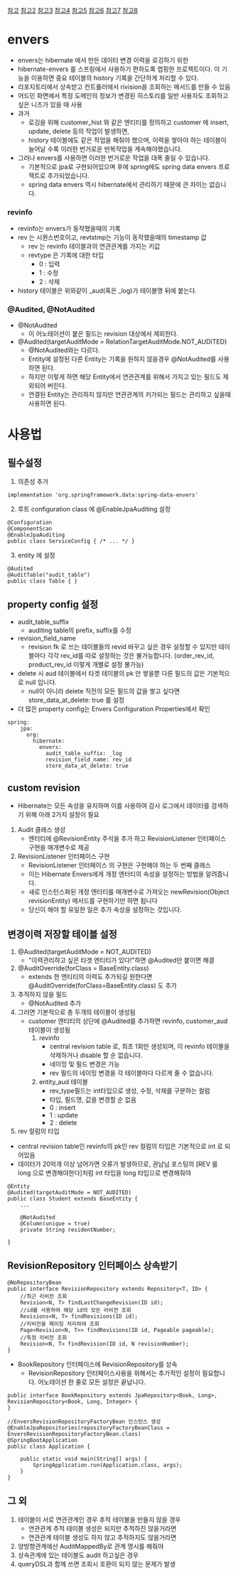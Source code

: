 [참고](https://sehajyang.github.io/2020/04/15/springboot-envers-logging-for-revision/)
[참고2](https://thorben-janssen.com/hibernate-envers-extend-standard-revision/)
[참고3](https://haviyj.tistory.com/40)
[참고4](https://mayaul.github.io//envers/)
[참고5](https://blog.leocat.kr/notes/2021/04/23/hibernate-envers-settings)
[참고6](https://www.youtube.com/watch?v=fGPaj-rlN5w)
[참고7](https://www.youtube.com/watch?v=aPGLwjCHWvI)
[참고8](https://javabeat.net/hibernate-envers/)

# envers
- envers는 hibernate 에서 만든 데이터 변경 이력을 로깅하기 위한 
- hibernate-envers 를 스프링에서 사용하기 편하도록 랩핑한 프로젝트이다. 이 기능을 이용하면 중요 테이블의 history 기록을 간단하게 처리할 수 있다.
- 리포지토리에서 상속받고 컨트롤러에서 rivision을 조회하는 메서드를 만들 수 있음
- 어드민 화면에서 특정 도메인의 정보가 변경된 히스토리를 일반 사용자도 조회하고싶은 니즈가 있을 때 사용
- 과거
    - 로깅을 위해 customer_hist 와 같은 엔티티를 정의하고 customer 에 insert, update, delete 등의 작업이 발생하면,
    - history 테이블에도 같은 작업을 해줘야 했으며, 이력을 쌓아야 하는 테이블이 늘어날 수록 이러한 번거로운 반복작업을 계속해야했습니다.
- 그러나 envers를 사용하면 이러한 번거로운 작업을 대폭 줄일 수 있습니다.
    - 기본적으로 jpa로 구현되어있으며 후에 spring에도 spring data envers 프로젝트로 추가되었습니다.
    - spring data envers 역시 hibernate에서 관리하기 때문에 큰 차이는 없습니다.

### revinfo 
- revinfo는 envers가 동작했을때의 기록
- rev 는 시퀀스번호이고, revtstmp는 기능이 동작했을때의 timestamp 값
    - rev 는 revinfo 테이블과의 연관관계를 가지는 키값
    - revtype 은 기록에 대한 타입
        - 0 : 입력
        - 1 : 수정
        - 2 : 삭제
- history 테이블은 위와같이 _aud(혹은 _log)가 테이블명 뒤에 붙는다.

### @Audited, @NotAudited
- @NotAudited 
    - 이 어노테이션이 붙은 필드는 revision 대상에서 제외한다.
- @Audited(targetAuditMode = RelationTargetAuditMode.NOT_AUDITED)
    - @NotAudited와는 다르다. 
    - Entity에 설정된 다른 Entity는 기록을 원하지 않을경우 @NotAudited를 사용하면 된다. 
    - 하지만 이렇게 하면 해당 Entity에서 연관관계를 위해서 가지고 있는 필드도 제외되어 버린다. 
    -  연결된 Entity는 관리하지 않지만 연관관계의 키가되는 필드는 관리하고 싶을때 사용하면 된다.

# 사용법

## 필수설정
1. 의존성 추가
```
implementation 'org.springframework.data:spring-data-envers'
```
2. 루트 configuration class 에 @EnableJpaAuditing 설정
```
@Configuration
@ComponentScan
@EnableJpaAuditing
public class ServiceConfig { /* ... */ }
```
3. entity 에 설정
```
@Audited
@AuditTable("audit_table")
public class Table { }
```

## property config 설정
- audit_table_suffix
    - auditing table의 prefix, suffix를 수정
- revision_field_name 
    - revision fk 로 쓰는 테이블들의 revid 바꾸고 싶은 경우 설정할 수 있지만 테이블마다 각각 rev_id를 따로 설정하는 것은 불가능합니다. (order_rev_id, product_rev_id 이렇게 개별로 설정 불가능)
- delete 시 aud 테이블에서 타겟 테이블의 pk 만 쌓을뿐 다른 필드의 값은 기본적으로 null 입니다.
    - null이 아니라 delete 직전의 모든 필드의 값을 쌓고 싶다면 store_data_at_delete: true 를 설정
- 더 많은 property config는 Envers Configuration Properties에서 확인
```
spring:
    jpa:
      org:
        hibernate:
          envers:
            audit_table_suffix: _log
            revision_field_name: rev_id
            store_data_at_delete: true
```
## custom revision 
- Hibernate는 모든 속성을 유지하며 이를 사용하여 감사 로그에서 데이터를 검색하기 위해 아래 2가지 설정이 필요
1. Audit 클래스 생성
    - 엔터티에 @RevisionEntity 주석을 추가 하고 RevisionListener 인터페이스 구현을 매개변수로 제공
2. RevisionListener 인터페이스 구현
    - RevisionListener 인터페이스 의 구현은 구현해야 하는 두 번째 클래스
    - 이는 Hibernate Envers에게 개정 엔터티의 속성을 설정하는 방법을 알려줍니다. 
    - 새로 인스턴스화된 개정 엔터티를 매개변수로 가져오는 newRevision(Object revisionEntity) 메서드를 구현하기만 하면 됩니다 
    - 당신이 해야 할 유일한 일은 추가 속성을 설정하는 것입니다.


## 변경이력 저장할 테이블 설정
1. @Audited(targetAuditMode = NOT_AUDITED)
    - "이력관리하고 싶은 타겟 엔티티가 있다!"하면 @Audited만 붙이면 해결
2. @AuditOverride(forClass = BaseEntity.class)
    -  extends 한 엔티티의 이력도 추가되길 원한다면 @AuditOverride(forClass=BaseEntity.class) 도 추가
3. 추적하지 않을 필드
    - @NotAudited 추가
4. 그러면 기본적으로 총 두개의 테이블이 생성됨
    - customer 엔티티의 상단에 @Audited를 추가하면 revinfo, customer_aud 테이블이 생성됨
        1. revinfo
            - central revision table 로, 최초 1회만 생성되며, 이 revinfo 테이블을 삭제하거나 disable 할 순 없습니다. 
            - 네이밍 및 필드 변경은 가능
            - rev 필드의 네이밍 변경을 각 테이블마다 다르게 줄 수 없습니다.
        2. entity_aud 테이블
            - rev_type필드는 int타입으로 생성, 수정, 삭제를 구분하는 컬럼
            - 타입, 필드명, 값을 변경할 순 없음
            - 0 : insert
            - 1 : update
            - 2 : delete
5. rev 컬럼의 타입
- central revision table인 revinfo의 pk인 rev 컬럼의 타입은 기본적으로 int 로 되어있음
- 데이터가 20억개 이상 넘어가면 오류가 발생하므로, 권남님 포스팅의 [REV 를 long 으로 변경해야한다]처럼 int 타입을 long 타입으로 변경해줘야
```
@Entity
@Audited(targetAuditMode = NOT_AUDITED)
public class Student extends BaseEntity {
    ...

    @NotAudited
    @Column(unique = true)
    private String residentNumber;

}
```

## RevisionRepository 인터페이스 상속받기
```
@NoRepositoryBean
public interface RevisionRepository extends Repository<T, ID> {
	//최근 리비전 조회
	Revision<N, T> findLastChangeRevision(ID id);
	//id를 사용하여 해당 id의 모든 리비전 조회
	Revisions<N, T> findRevisions(ID id);
	//리비전을 페이징 처리하여 조회
	Page<Revision<N, T>> findRevisions(ID id, Pageable pageable);
	//특정 리비전 조회
	Revision<N, T> findRevision(ID id, N revisionNumber);
}
```
- BookRepository 인터페이스에 RevisionRepository를 상속
    - RevisionRepository 인터페이스사용을 위해서는 추가적인 설정이 필요합니다. 어노테이션 한 줄로 모든 설정은 끝납니다.
```
public interface BookRepository extends JpaRepository<Book, Long>, RevisionRepository<Book, Long, Integer> {
}
```
```
//EnversRevisionRepositoryFactoryBean 인스턴스 생성
@EnableJpaRepositories(repositoryFactoryBeanClass = EnversRevisionRepositoryFactoryBean.class) 
@SpringBootApplication
public class Application {

	public static void main(String[] args) {
		SpringApplication.run(Application.class, args);
	}
}
```
## 그 외
1. 테이블이 서로 연관관계인 경우 추적 테이블을 만들지 않을 경우
    - 연관관계 추적 테이블 생성은 되지만 추적하진 않을거라면 
    - 연관관계 테이블 생성도 하지 않고 추적하지도 않을거라면 
2. 양방향관계에선 AuditMappedBy로 관계 명시를 해줘야
3. 상속관계에 있는 테이블도 audit 하고싶은 경우
4. queryDSL과 함께 쓰면 조회시 호환이 되지 않는 문제가 발생


